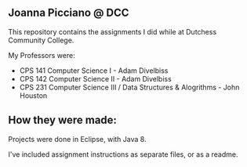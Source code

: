 ## Joanna Picciano @ DCC

This repository contains the assignments I did while at Dutchess Community College. 
<p>
My Professors were:

- CPS 141 Computer Science I - Adam Divelbiss
- CPS 142 Computer Science II - Adam Divelbiss 
- CPS 231 Computer Science III / Data Structures & Alogrithms - John Houston
</p>

## How they were made:

Projects were done in Eclipse, with Java 8.

I've included assignment instructions as separate files, or as a readme.
